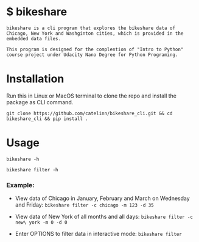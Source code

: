 # $ bikeshare

    bikeshare is a cli program that explores the bikeshare data of Chicago, New York and Washginton cities, which is provided in the embedded data files.

    This program is designed for the complention of "Intro to Python" course project under Udacity Nano Degree for Python Programing. 


# Installation

Run this in Linux or MacOS terminal to clone the repo and install the package as CLI command.

`git clone https://github.com/catelinn/bikeshare_cli.git && cd bikeshare_cli && pip install .`



# Usage

`bikeshare -h`

`bikeshare filter -h`

### Example:

- View data of Chicago in January, February and March on Wednesday and Friday: `bikeshare filter -c chicago -m 123 -d 35` 

- View data of New York of all months and all days:
   `bikeshare filter -c new\ york -m 0 -d 0`

- Enter OPTIONS to filter data in interactive mode: `bikeshare filter`